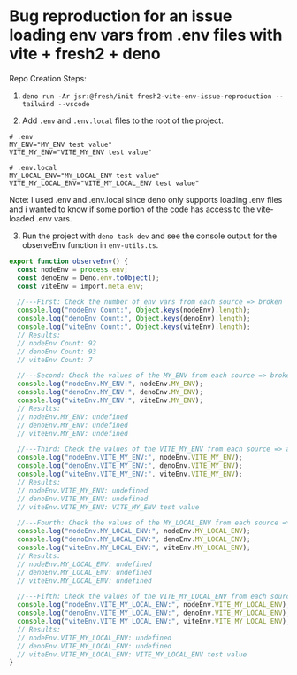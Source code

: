 # Bug reproduction for an issue loading env vars from .env files with vite + fresh2 + deno

Repo Creation Steps:

1. `deno run -Ar jsr:@fresh/init fresh2-vite-env-issue-reproduction --tailwind --vscode`

2. Add `.env` and `.env.local` files to the root of the project.

```env
# .env 
MY_ENV="MY_ENV test value"
VITE_MY_ENV="VITE_MY_ENV test value"

# .env.local
MY_LOCAL_ENV="MY_LOCAL_ENV test value"
VITE_MY_LOCAL_ENV="VITE_MY_LOCAL_ENV test value"
```

Note: I used .env and .env.local since deno only supports loading .env files and
i wanted to know if some portion of the code has access to the vite-loaded .env
vars.

3. Run the project with `deno task dev` and see the console output for the
   observeEnv function in `env-utils.ts`.

```ts
export function observeEnv() {
  const nodeEnv = process.env;
  const denoEnv = Deno.env.toObject();
  const viteEnv = import.meta.env;

  //---First: Check the number of env vars from each source => broken
  console.log("nodeEnv Count:", Object.keys(nodeEnv).length);
  console.log("denoEnv Count:", Object.keys(denoEnv).length);
  console.log("viteEnv Count:", Object.keys(viteEnv).length);
  // Results:
  // nodeEnv Count: 92
  // denoEnv Count: 93
  // viteEnv Count: 7

  //---Second: Check the values of the MY_ENV from each source => broken
  console.log("nodeEnv.MY_ENV:", nodeEnv.MY_ENV);
  console.log("denoEnv.MY_ENV:", denoEnv.MY_ENV);
  console.log("viteEnv.MY_ENV:", viteEnv.MY_ENV);
  // Results:
  // nodeEnv.MY_ENV: undefined
  // denoEnv.MY_ENV: undefined
  // viteEnv.MY_ENV: undefined

  //---Third: Check the values of the VITE_MY_ENV from each source => as expected
  console.log("nodeEnv.VITE_MY_ENV:", nodeEnv.VITE_MY_ENV);
  console.log("denoEnv.VITE_MY_ENV:", denoEnv.VITE_MY_ENV);
  console.log("viteEnv.VITE_MY_ENV:", viteEnv.VITE_MY_ENV);
  // Results:
  // nodeEnv.VITE_MY_ENV: undefined
  // denoEnv.VITE_MY_ENV: undefined
  // viteEnv.VITE_MY_ENV: VITE_MY_ENV test value

  //---Fourth: Check the values of the MY_LOCAL_ENV from each source => broken
  console.log("nodeEnv.MY_LOCAL_ENV:", nodeEnv.MY_LOCAL_ENV);
  console.log("denoEnv.MY_LOCAL_ENV:", denoEnv.MY_LOCAL_ENV);
  console.log("viteEnv.MY_LOCAL_ENV:", viteEnv.MY_LOCAL_ENV);
  // Results:
  // nodeEnv.MY_LOCAL_ENV: undefined
  // denoEnv.MY_LOCAL_ENV: undefined
  // viteEnv.MY_LOCAL_ENV: undefined

  //---Fifth: Check the values of the VITE_MY_LOCAL_ENV from each source => as expected
  console.log("nodeEnv.VITE_MY_LOCAL_ENV:", nodeEnv.VITE_MY_LOCAL_ENV);
  console.log("denoEnv.VITE_MY_LOCAL_ENV:", denoEnv.VITE_MY_LOCAL_ENV);
  console.log("viteEnv.VITE_MY_LOCAL_ENV:", viteEnv.VITE_MY_LOCAL_ENV);
  // Results:
  // nodeEnv.VITE_MY_LOCAL_ENV: undefined
  // denoEnv.VITE_MY_LOCAL_ENV: undefined
  // viteEnv.VITE_MY_LOCAL_ENV: VITE_MY_LOCAL_ENV test value
}
```
